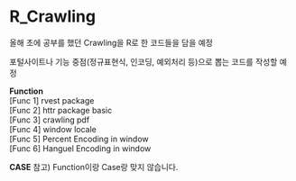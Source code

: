 # R_Crawling

올해 초에 공부를 했던 Crawling을 R로 한 코드들을 담을 예정

포털사이트나 기능 중점(정규표현식, 인코딩, 예외처리 등)으로 뽑는 코드를 작성할 예정

**Function**   
[Func 1] rvest package  
[Func 2] httr package basic  
[Func 3] crawling pdf  
[Func 4] window locale  
[Func 5] Percent Encoding in window  
[Func 6] Hanguel Encoding in window  


**CASE** 
참고) Function이랑 Case랑 맞지 않습니다.

